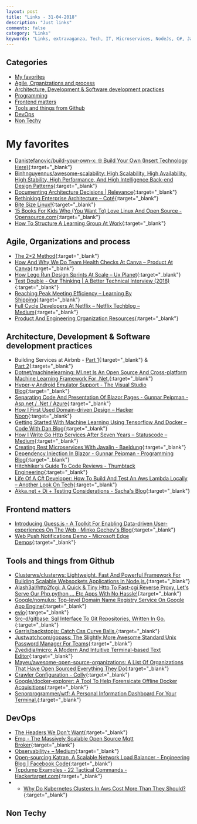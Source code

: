 ```yaml
---
layout: post
title: "Links - 31-04-2018"
description: "Just links"
comments: false
category: "Links"
keywords: "Links, extravaganza, Tech, IT, Microservices, NodeJs, C#, Javascript, Solution architecture"
---
```


## Categories ##
* [My favorites](#favorites)
* [Agile, Organizations and process](#agile)
* [Architecture, Development & Software development practices](#development)
* [Programming](#net)
* [Frontend matters](#web)
* [Tools and things from Github](#tools)
* [DevOps](#devops)
* [Non Techy](#notechhere)


# My favorites<a name="favorites"></a> #
* [Danistefanovic/build-your-own-x: 🤓 Build Your Own (Insert Technology Here)](https://github.com/danistefanovic/build-your-own-x){:target="_blank"}
* [Binhnguyennus/awesome-scalability: High Scalability, High Availability, High Stability, High Performance, And High Intelligence Back-end Design Patterns](https://github.com/binhnguyennus/awesome-scalability){:target="_blank"}
* [Documenting Architecture Decisions | Relevance](http://thinkrelevance.com/blog/2011/11/15/documenting-architecture-decisions){:target="_blank"}
* [Rethinking Enterprise Architecture – Coté](https://cote.io/2018/05/15/rethinking-ea/){:target="_blank"}
* [Bite Size Linux!](https://gumroad.com/l/bite-size-linux){:target="_blank"}
* [15 Books For Kids Who (You Want To) Love Linux And Open Source - Opensource.com](https://opensource.com/article/18/5/books-kids-linux-open-source){:target="_blank"}
* [How To Structure A Learning Group At Work](https://blog.carbonfive.com/2018/05/21/how-to-structure-a-learning-group-at-work/){:target="_blank"}

## Agile, Organizations and process<a name="agile"></a> ##
* [The 2×2 Method](https://blog.carbonfive.com/2018/05/09/the-2x2-method/){:target="_blank"}
* [How And Why We Do Team Health Checks At Canva – Product At Canva](https://product.canva.com/team-health-checks-model/){:target="_blank"}
* [How Lego Run Design Sprints At Scale – Ux Planet](https://uxplanet.org/how-lego-run-design-sprints-at-scale-47bf56b785f7){:target="_blank"}
* [Test Double - Our Thinking | A Better Technical Interview (2018)](http://blog.testdouble.com/posts/2018-05-04-a-better-technical-interview-part-2){:target="_blank"}
* [Reaching Peak Meeting Efficiency – Learning By Shipping](https://medium.learningbyshipping.com/reaching-peak-meeting-efficiency-f8e47c93317a){:target="_blank"}
* [Full Cycle Developers At Netflix – Netflix Techblog – Medium](https://medium.com/netflix-techblog/full-cycle-developers-at-netflix-a08c31f83249){:target="_blank"}
* [Product And Engineering Organization Resources](http://where-with-all.com/resources/){:target="_blank"}

## Architecture, Development & Software development practices <a name="development"></a> ##
* Building Services at Airbnb - [Part 1](https://medium.com/airbnb-engineering/building-services-at-airbnb-part-1-c4c1d8fa811b){:target="_blank"} & [Part 2](https://medium.com/airbnb-engineering/building-services-at-airbnb-part-2-142be1c5d506){:target="_blank"}
* [Dotnet/machinelearning: Ml.net Is An Open Source And Cross-platform Machine Learning Framework For .Net.](https://github.com/dotnet/machinelearning){:target="_blank"}
* [Hyper-v Android Emulator Support - The Visual Studio Blog](https://blogs.msdn.microsoft.com/visualstudio/2018/05/08/hyper-v-android-emulator-support/){:target="_blank"}
* [Separating Code And Presentation Of Blazor Pages - Gunnar Peipman - Asp.net / .Net / Azure](http://gunnarpeipman.com/2018/05/blazor-code-behind/){:target="_blank"}
* [How I First Used Domain-driven Design – Hacker Noon](https://hackernoon.com/how-i-first-used-domain-driven-design-652814794567){:target="_blank"}
* [Getting Started With Machine Learning Using Tensorflow And Docker – Code With Dan Blog](https://blog.codewithdan.com/2018/05/03/getting-started-with-machine-learning-using-tensorflow-and-docker/){:target="_blank"}
* [How I Write Go Http Services After Seven Years – Statuscode – Medium](https://medium.com/statuscode/how-i-write-go-http-services-after-seven-years-37c208122831){:target="_blank"}
* [Creating Rest Microservices With Javalin - Baeldung](http://www.baeldung.com/javalin-rest-microservices){:target="_blank"}
* [Dependency Injection In Blazor - Gunnar Peipman - Programming Blog](http://gunnarpeipman.com/aspnet/blazor-dependency-injection/){:target="_blank"}
* [Hitchhiker's Guide To Code Reviews - Thumbtack Engineering](https://www.thumbtack.com/engineering/hitchhikers-guide-to-code-reviews/){:target="_blank"}
* [Life Of A C# Developer: How To Build And Test An Aws Lambda Locally – Another Look On Tech](https://joaorosa.io/2018/05/21/life-of-a-c-developer-how-to-build-and-test-an-aws-lambda-locally/){:target="_blank"}
* [Akka.net + Di + Testing Considerations - Sacha's Blog](https://sachabarbs.wordpress.com/2018/05/22/akka-net-di-testing-considerations/){:target="_blank"}

## Frontend matters <a name="web"></a> ##
* [Introducing Guess.js - A Toolkit For Enabling Data-driven User-experiences On The Web · Minko Gechev's Blog](https://blog.mgechev.com/2018/05/09/introducing-guess-js-data-driven-user-experiences-web/){:target="_blank"}
* [Web Push Notifications Demo - Microsoft Edge Demos](https://webpushdemo.azurewebsites.net/){:target="_blank"}

## Tools and things from Github <a name="tools"></a> ##
* [Clusterws/clusterws: Lightweight, Fast And Powerful Framework For Building Scalable Websockets Applications In Node.js.](https://github.com/ClusterWS/ClusterWS){:target="_blank"}
* [Alash3al/http2fcgi: A Quick & Tiny Http To Fast-cgi Reverse Proxy, Let's Serve Our Php,python ... Etc Apps With No Hassle!](https://github.com/alash3al/http2fcgi?1){:target="_blank"}
* [Google/nomulus: Top-level Domain Name Registry Service On Google App Engine](https://github.com/google/nomulus){:target="_blank"}
* [evio](https://github.com/tidwall/evio/blob/master/README.md){:target="_blank"}
* [Src-d/gitbase: Sql Interface To Git Repositories, Written In Go.](https://github.com/src-d/gitbase){:target="_blank"}
* [Garris/backstopjs: Catch Css Curve Balls.](https://github.com/garris/BackstopJS){:target="_blank"}
* [Justwatchcom/gopass: The Slightly More Awesome Standard Unix Password Manager For Teams](https://github.com/justwatchcom/gopass){:target="_blank"}
* [Zyedidia/micro: A Modern And Intuitive Terminal-based Text Editor](https://github.com/zyedidia/micro){:target="_blank"}
* [Mayeu/awesome-open-source-organizations: A List Of Organizations That Have Open Sourced Everything They Do](https://github.com/Mayeu/awesome-open-source-organizations){:target="_blank"}
* [Crawler Configuration - Colly](http://go-colly.org/docs/best_practices/crawling/){:target="_blank"}
* [Google/docker-explorer: A Tool To Help Forensicate Offline Docker Acquisitions](https://github.com/google/docker-explorer/){:target="_blank"}
* [Senorprogrammer/wtf: A Personal Information Dashboard For Your Terminal.](https://github.com/senorprogrammer/wtf){:target="_blank"}

## DevOps<a name="devops"></a> ##
* [The Headers We Don't Want](https://www.fastly.com/blog/headers-we-dont-want){:target="_blank"}
* [Emq - The Massively Scalable Open Source Mqtt Broker](http://emqtt.io/){:target="_blank"}
* [Observability+ – Medium](https://medium.com/observability){:target="_blank"}
* [Open-sourcing Katran, A Scalable Network Load Balancer - Engineering Blog | Facebook Code](https://code.facebook.com/posts/1906146702752923/open-sourcing-katran-a-scalable-network-load-balancer/){:target="_blank"}
* [Tcpdump Examples - 22 Tactical Commands - Hackertarget.com](https://hackertarget.com/tcpdump-examples/){:target="_blank"}
* * [Why Do Kubernetes Clusters In Aws Cost More Than They Should?](https://medium.com/@dyachuk/why-do-kubernetes-clusters-in-aws-cost-more-than-they-should-fa510c1964c6){:target="_blank"}

## Non Techy<a name="notechere"></a> ##